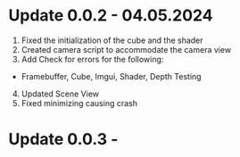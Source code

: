 # Update 0.0.2 - 04.05.2024

1. Fixed the initialization of the cube and the shader
2. Created camera script to accommodate the camera view
3. Add Check for errors for the following:
- Framebuffer, Cube, Imgui, Shader, Depth Testing
4. Updated Scene View
5. Fixed minimizing causing crash

# Update 0.0.3 - 

